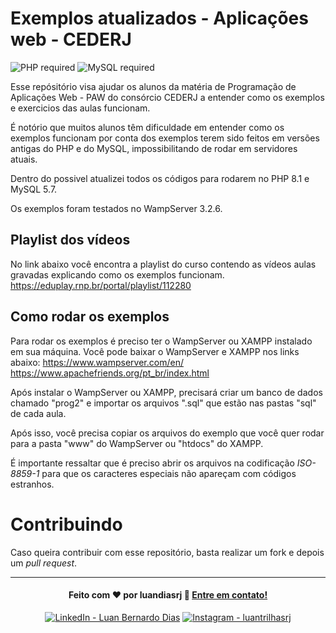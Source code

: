 # Exemplos atualizados - Aplicações web - CEDERJ

![PHP required](https://img.shields.io/badge/PHP-^8.1-7A86B8?&logo=php&logoColor=white) ![MySQL required](https://img.shields.io/badge/MySQL-^5.7-f29221?&logo=mysql&logoColor=white) 

 Esse repósitório visa ajudar os alunos da matéria de Programação de Aplicações Web - PAW do consórcio CEDERJ a entender como os exemplos e exercicios das aulas funcionam.

 É notório que muitos alunos têm dificuldade em entender como os exemplos funcionam por conta dos exemplos terem sido feitos em versões antigas do PHP e do MySQL, impossibilitando de rodar em servidores atuais.

 Dentro do possivel atualizei todos os códigos para rodarem no PHP 8.1 e MySQL 5.7. 

Os exemplos foram testados no WampServer 3.2.6.

## Playlist dos vídeos
No link abaixo você encontra a playlist do curso contendo as vídeos aulas gravadas explicando como os exemplos funcionam.
https://eduplay.rnp.br/portal/playlist/112280

## Como rodar os exemplos
Para rodar os exemplos é preciso ter o WampServer ou XAMPP instalado em sua máquina. Você pode baixar o WampServer e XAMPP nos links abaixo:
https://www.wampserver.com/en/
https://www.apachefriends.org/pt_br/index.html

Após instalar o WampServer ou XAMPP, precisará criar um banco de dados chamado "prog2" e importar os arquivos ".sql" que estão nas pastas "sql" de cada aula.

Após isso, você precisa copiar os arquivos do exemplo que você quer rodar para a pasta "www" do WampServer ou "htdocs" do XAMPP.

É importante ressaltar que é preciso abrir os arquivos na codificação *ISO-8859-1* para que os caracteres especiais não apareçam com códigos estranhos.

# Contribuindo
Caso queira contribuir com esse repositório, basta realizar um fork e depois um _pull request_.

* * *
<h4 align="center">
  Feito com ❤️ por luandiasrj 👋️ <a href="mailto:luandias@outlook.com">Entre em contato!</a>
</h4>

<p align="center">
  
<a href="https://www.linkedin.com/in/luan-bernardo-dias">
<img src="https://img.shields.io/badge/LinkedIn-Luan_Bernardo_Dias-0e76a8?style=flat&logoColor=white&logo=linkedin" alt="LinkedIn - Luan Bernardo Dias"></a>

<a href="https://www.instagram.com/luandiasrj/">  
<img src="https://img.shields.io/badge/instagram-luantrilhasrj-%23E4405F.svg?style=flat&logo=Instagram&logoColor=white" alt="Instagram - luantrilhasrj"></a>
  
</p>
